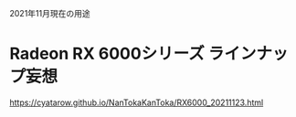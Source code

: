 2021年11月現在の用途

# Radeon RX 6000シリーズ ラインナップ妄想

https://cyatarow.github.io/NanTokaKanToka/RX6000_20211123.html

